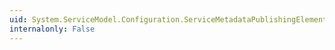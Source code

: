 ```yaml
---
uid: System.ServiceModel.Configuration.ServiceMetadataPublishingElement.HttpGetUrl
internalonly: False
---
```

